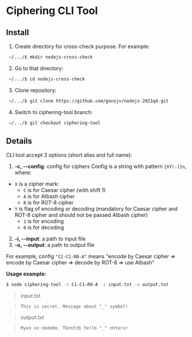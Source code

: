 # Ciphering CLI Tool

## Install

1. Create directory for cross-check purpose. For example:

```bash
 ~/.../$ mkdir nodejs-cross-check
```

2. Go to that directory:

```bash
 ~/.../$ cd nodejs-cross-check
```

3. Clone repository:

```bash
 ~/.../$ git clone https://github.com/gonzjv/nodejs-2021q4.git
```

4. Switch to ciphering-tool branch:

```bash
 ~/.../$ git checkout ciphering-tool
```

## Details

CLI tool accept 3 options (short alias and full name):

1.  **-c, --config**: config for ciphers
    Config is a string with pattern `{XY(-)}n`, where:

- `X` is a cipher mark:
  - `C` is for Caesar cipher (with shift 1)
  - `A` is for Atbash cipher
  - `R` is for ROT-8 cipher
- `Y` is flag of encoding or decoding (mandatory for Caesar cipher and ROT-8 cipher and should not be passed Atbash cipher)
  - `1` is for encoding
  - `0` is for decoding

2.  **-i, --input**: a path to input file
3.  **-o, --output**: a path to output file

For example, config `"C1-C1-R0-A"` means "encode by Caesar cipher => encode by Caesar cipher => decode by ROT-8 => use Atbash"

**Usage example:**

```bash
$ node ciphering-tool -c C1-C1-R0-A -i input.txt -o output.txt
```

> input.txt

> `This is secret. Message about "_" symbol!`

> output.txt

> `Myxn xn nbdobm. Tbnnfzb ferlm "_" nhteru!`

